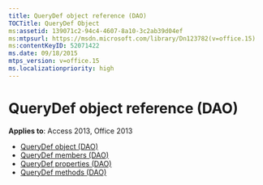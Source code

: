 ```yaml
---
title: QueryDef object reference (DAO)
TOCTitle: QueryDef Object
ms:assetid: 139071c2-94c4-4607-8a10-3c2ab39d04ef
ms:mtpsurl: https://msdn.microsoft.com/library/Dn123782(v=office.15)
ms:contentKeyID: 52071422
ms.date: 09/18/2015
mtps_version: v=office.15
ms.localizationpriority: high
---
```


# QueryDef object reference (DAO)

**Applies to**: Access 2013, Office 2013

- [QueryDef object (DAO)](querydef-object-dao.md)
- [QueryDef members (DAO)](querydef-members-dao.md)
- [QueryDef properties (DAO)](querydef-properties-dao.md)
- [QueryDef methods (DAO)](querydef-methods-dao.md)

